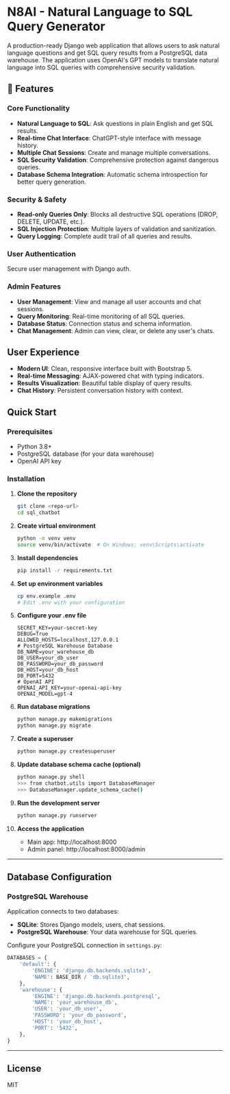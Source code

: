 # N8AI - Natural Language to SQL Query Generator

A production-ready Django web application that allows users to ask natural language questions and get SQL query results from a PostgreSQL data warehouse. The application uses OpenAI's GPT models to translate natural language into SQL queries with comprehensive security validation.

## 🎯 Features

### Core Functionality

- **Natural Language to SQL**: Ask questions in plain English and get SQL results.
- **Real-time Chat Interface**: ChatGPT-style interface with message history.
- **Multiple Chat Sessions**: Create and manage multiple conversations.
- **SQL Security Validation**: Comprehensive protection against dangerous queries.
- **Database Schema Integration**: Automatic schema introspection for better query generation.

### Security & Safety

- **Read-only Queries Only**: Blocks all destructive SQL operations (DROP, DELETE, UPDATE, etc.).
- **SQL Injection Protection**: Multiple layers of validation and sanitization.
- **Query Logging**: Complete audit trail of all queries and results.

### User Authentication

Secure user management with Django auth.

### Admin Features

- **User Management**: View and manage all user accounts and chat sessions.
- **Query Monitoring**: Real-time monitoring of all SQL queries.
- **Database Status**: Connection status and schema information.
- **Chat Management**: Admin can view, clear, or delete any user's chats.

## User Experience

- **Modern UI**: Clean, responsive interface built with Bootstrap 5.
- **Real-time Messaging**: AJAX-powered chat with typing indicators.
- **Results Visualization**: Beautiful table display of query results.
- **Chat History**: Persistent conversation history with context.

## Quick Start

### Prerequisites

- Python 3.8+
- PostgreSQL database (for your data warehouse)
- OpenAI API key

### Installation

1. **Clone the repository**

    ```bash
    git clone <repo-url>
    cd sql_chatbot
    ```

2. **Create virtual environment**

    ```bash
    python -m venv venv
    source venv/bin/activate  # On Windows: venv\Scripts\activate
    ```

3. **Install dependencies**

    ```bash
    pip install -r requirements.txt
    ```

4. **Set up environment variables**

    ```bash
    cp env.example .env
    # Edit .env with your configuration
    ```

5. **Configure your .env file**

    ```env
    SECRET_KEY=your-secret-key
    DEBUG=True
    ALLOWED_HOSTS=localhost,127.0.0.1
    # PostgreSQL Warehouse Database
    DB_NAME=your_warehouse_db
    DB_USER=your_db_user
    DB_PASSWORD=your_db_password
    DB_HOST=your_db_host
    DB_PORT=5432
    # OpenAI API
    OPENAI_API_KEY=your-openai-api-key
    OPENAI_MODEL=gpt-4
    ```

6. **Run database migrations**

    ```bash
    python manage.py makemigrations
    python manage.py migrate
    ```

7. **Create a superuser**

    ```bash
    python manage.py createsuperuser
    ```

8. **Update database schema cache (optional)**

    ```bash
    python manage.py shell
    >>> from chatbot.utils import DatabaseManager
    >>> DatabaseManager.update_schema_cache()
    ```

9. **Run the development server**

    ```bash
    python manage.py runserver
    ```

10. **Access the application**

    - Main app: http://localhost:8000
    - Admin panel: http://localhost:8000/admin

---

## Database Configuration

### PostgreSQL Warehouse

Application connects to two databases:

- **SQLite**: Stores Django models, users, chat sessions.
- **PostgreSQL Warehouse**: Your data warehouse for SQL queries.

Configure your PostgreSQL connection in `settings.py`:

```python
DATABASES = {
    'default': {
        'ENGINE': 'django.db.backends.sqlite3',
        'NAME': BASE_DIR / 'db.sqlite3',
    },
    'warehouse': {
        'ENGINE': 'django.db.backends.postgresql',
        'NAME': 'your_warehouse_db',
        'USER': 'your_db_user',
        'PASSWORD': 'your_db_password',
        'HOST': 'your_db_host',
        'PORT': '5432',
    },
}
```

---

## License

MIT